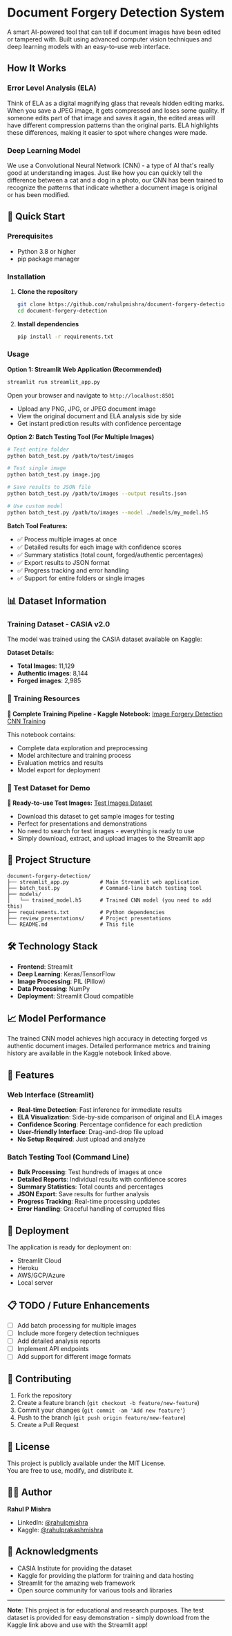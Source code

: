 # Document Forgery Detection System

A smart AI-powered tool that can tell if document images have been edited or tampered with. Built using advanced computer vision techniques and deep learning models with an easy-to-use web interface.

## How It Works

### Error Level Analysis (ELA)
Think of ELA as a digital magnifying glass that reveals hidden editing marks. When you save a JPEG image, it gets compressed and loses some quality. If someone edits part of that image and saves it again, the edited areas will have different compression patterns than the original parts. ELA highlights these differences, making it easier to spot where changes were made.

### Deep Learning Model
We use a Convolutional Neural Network (CNN) - a type of AI that's really good at understanding images. Just like how you can quickly tell the difference between a cat and a dog in a photo, our CNN has been trained to recognize the patterns that indicate whether a document image is original or has been modified.

## 🚀 Quick Start

### Prerequisites
- Python 3.8 or higher
- pip package manager

### Installation

1. **Clone the repository**
   ```bash
   git clone https://github.com/rahulpmishra/document-forgery-detection.git
   cd document-forgery-detection
   ```

2. **Install dependencies**
   ```bash
   pip install -r requirements.txt
   ```

### Usage

**Option 1: Streamlit Web Application (Recommended)**
```bash
streamlit run streamlit_app.py
```

Open your browser and navigate to `http://localhost:8501`

- Upload any PNG, JPG, or JPEG document image
- View the original document and ELA analysis side by side
- Get instant prediction results with confidence percentage

**Option 2: Batch Testing Tool (For Multiple Images)**
```bash
# Test entire folder
python batch_test.py /path/to/test/images

# Test single image
python batch_test.py image.jpg

# Save results to JSON file
python batch_test.py /path/to/images --output results.json

# Use custom model
python batch_test.py /path/to/images --model ./models/my_model.h5
```

**Batch Tool Features:**
- ✅ Process multiple images at once
- ✅ Detailed results for each image with confidence scores
- ✅ Summary statistics (total count, forged/authentic percentages)
- ✅ Export results to JSON format
- ✅ Progress tracking and error handling
- ✅ Support for entire folders or single images

## 📊 Dataset Information

### Training Dataset - CASIA v2.0
The model was trained using the CASIA dataset available on Kaggle:

**Dataset Details:**
- **Total Images**: 11,129
- **Authentic images**: 8,144
- **Forged images**: 2,985

### 🔗 Training Resources

**📓 Complete Training Pipeline - Kaggle Notebook:**
[Image Forgery Detection CNN Training](https://www.kaggle.com/code/rahulprakashmishra/image-forgery-detection-cnn-training)

This notebook contains:
- Complete data exploration and preprocessing
- Model architecture and training process
- Evaluation metrics and results
- Model export for deployment

### 🎯 Test Dataset for Demo

**📁 Ready-to-use Test Images:**
[Test Images Dataset](https://www.kaggle.com/datasets/rahulprakashmishra/test-images)

- Download this dataset to get sample images for testing
- Perfect for presentations and demonstrations
- No need to search for test images - everything is ready to use
- Simply download, extract, and upload images to the Streamlit app

## 📁 Project Structure

```
document-forgery-detection/
├── streamlit_app.py          # Main Streamlit web application
├── batch_test.py             # Command-line batch testing tool
├── models/
│   └── trained_model.h5      # Trained CNN model (you need to add this)
├── requirements.txt          # Python dependencies
├── review_presentations/     # Project presentations
└── README.md                 # This file
```

## 🛠️ Technology Stack

- **Frontend**: Streamlit
- **Deep Learning**: Keras/TensorFlow
- **Image Processing**: PIL (Pillow)
- **Data Processing**: NumPy
- **Deployment**: Streamlit Cloud compatible

## 📈 Model Performance

The trained CNN model achieves high accuracy in detecting forged vs authentic document images. Detailed performance metrics and training history are available in the Kaggle notebook linked above.

## 🔧 Features

### Web Interface (Streamlit)
- **Real-time Detection**: Fast inference for immediate results
- **ELA Visualization**: Side-by-side comparison of original and ELA images
- **Confidence Scoring**: Percentage confidence for each prediction
- **User-friendly Interface**: Drag-and-drop file upload
- **No Setup Required**: Just upload and analyze

### Batch Testing Tool (Command Line)
- **Bulk Processing**: Test hundreds of images at once
- **Detailed Reports**: Individual results with confidence scores
- **Summary Statistics**: Total counts and percentages
- **JSON Export**: Save results for further analysis
- **Progress Tracking**: Real-time processing updates
- **Error Handling**: Graceful handling of corrupted files

## 🚀 Deployment

The application is ready for deployment on:
- Streamlit Cloud
- Heroku
- AWS/GCP/Azure
- Local server

## 📋 TODO / Future Enhancements

- [ ] Add batch processing for multiple images
- [ ] Include more forgery detection techniques
- [ ] Add detailed analysis reports
- [ ] Implement API endpoints
- [ ] Add support for different image formats

## 🤝 Contributing

1. Fork the repository
2. Create a feature branch (`git checkout -b feature/new-feature`)
3. Commit your changes (`git commit -am 'Add new feature'`)
4. Push to the branch (`git push origin feature/new-feature`)
5. Create a Pull Request

## 📄 License

This project is publicly available under the MIT License.  
You are free to use, modify, and distribute it.

## 👨‍💻 Author

**Rahul P Mishra**
- LinkedIn: [@rahulpmishra](https://www.linkedin.com/in/rahulpmishra/)
- Kaggle: [@rahulprakashmishra](https://www.kaggle.com/rahulprakashmishra)

## 🙏 Acknowledgments

- CASIA Institute for providing the dataset
- Kaggle for providing the platform for training and data hosting
- Streamlit for the amazing web framework
- Open source community for various tools and libraries

---

**Note**: This project is for educational and research purposes. The test dataset is provided for easy demonstration - simply download from the Kaggle link above and use with the Streamlit app!